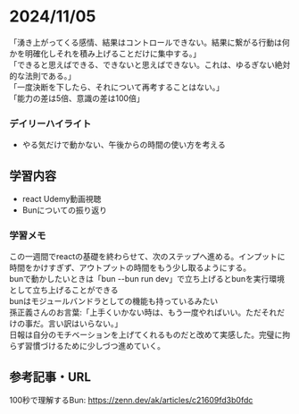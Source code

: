 # 2024/11/05
「湧き上がってくる感情、結果はコントロールできない。結果に繋がる行動は何かを明確化しそれを積み上げることだけに集中する。」  
「できると思えばできる、できないと思えばできない。これは、ゆるぎない絶対的な法則である。」  
「一度決断を下したら、それについて再考することはない。」  
「能力の差は5倍、意識の差は100倍」  

### デイリーハイライト
- やる気だけで動かない、午後からの時間の使い方を考える

## 学習内容
- react Udemy動画視聴
- Bunについての振り返り
### 学習メモ
この一週間でreactの基礎を終わらせて、次のステップへ進める。インプットに時間をかけすぎず、アウトプットの時間をもう少し取るようにする。  
bunで動かしたいときは「bun --bun run dev」で立ち上げるとbunを実行環境として立ち上げることができる  
bunはモジュールバンドラとしての機能も持っているみたい  
孫正義さんのお言葉:「上手くいかない時は、もう一度やればいい。ただそれだけの事だ。言い訳はいらない。」  
日報は自分のモチベーションを上げてくれるものだと改めて実感した。完璧に拘らず習慣づけるために少しづつ進めていく。  
## 参考記事・URL
100秒で理解するBun: https://zenn.dev/ak/articles/c21609fd3b0fdc